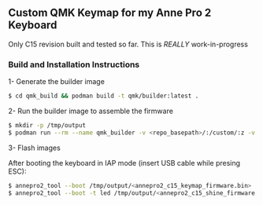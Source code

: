 ## Custom QMK Keymap for my Anne Pro 2 Keyboard

Only C15 revision built and tested so far. This is *REALLY* work-in-progress

### Build and Installation Instructions

1- Generate the builder image

```bash
$ cd qmk_build && podman build -t qmk/builder:latest .
```

2- Run the builder image to assemble the firmware

```bash
$ mkdir -p /tmp/output
$ podman run --rm --name qmk_builder -v <repo_basepath>/:/custom/:z -v /tmp/output:/target/:z qmk/builder:latest
```

3- Flash images

After booting the keyboard in IAP mode (insert USB cable while presing ESC):

```bash
$ annepro2_tool --boot /tmp/output/<annepro2_c15_keymap_firmware.bin>
$ annepro2_tool --boot -t led /tmp/output/<annepro2_c15_shine_firmware.bin>
```

